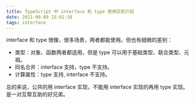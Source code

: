 ```yaml
---
title: TypeScript 中 interface 和 type 使用区别介绍
date: 2021-09-09 15:01:38
tags: interface
---
```


interface 和 type 很像，很多场景，两者都能使用。但也有细微的差别：
- 类型：对象、函数两者都适用，但是 type 可以用于基础类型、联合类型、元祖。
- 同名合并：interface 支持，type 不支持。
- 计算属性：type 支持, interface 不支持。

总的来说，公共的用 interface 实现，不能用 interface 实现的再用 type 实现。是一对互帮互助的好兄弟。
